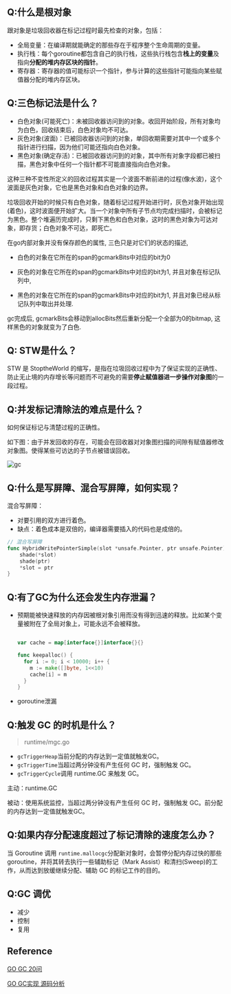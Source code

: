 ## Q:什么是根对象

跟对象是垃圾回收器在标记过程时最先检查的对象，包括：

- 全局变量：在编译期就能确定的那些存在于程序整个生命周期的变量。
- 执行栈：每个goroutine都包含自己的执行栈，这些执行栈包含**栈上的变量**及指向**分配的堆内存区块的指针**。
- 寄存器：寄存器的值可能标识一个指针，参与计算的这些指针可能指向某些赋值器分配的堆内存区块。

## Q:三色标记法是什么？

- 白色对象(可能死亡)：未被回收器访问到的对象。收回开始阶段，所有对象均为白色，回收结束后，白色对象均不可达。
- 灰色对象(波面)：已被回收器访问到的对象，单回收期需要对其中一个或多个指针进行扫描，因为他们可能还指向白色对象。
- 黑色对象(确定存活)：已被回收器访问到的对象，其中所有对象字段都已被扫描，黑色对象中任何一个指针都不可能直接指向白色对象。

这种三种不变性所定义的回收过程其实是一个波面不断前进的过程(像水波)，这个波面是灰色对象，它也是黑色对象和白色对象的边界。

垃圾回收开始的时候只有白色对象，随着标记过程开始进行时，灰色对象开始出现(着色)，这时波面便开始扩大。当一个对象中所有子节点均完成扫描时，会被标记为黑色。整个堆遍历完成时，只剩下黑色和白色对象，这时的黑色对象为可达对象，即存货；白色对象不可达，即死亡。



在go内部对象并没有保存颜色的属性, 三色只是对它们的状态的描述,

- 白色的对象在它所在的span的gcmarkBits中对应的bit为0

- 灰色的对象在它所在的span的gcmarkBits中对应的bit为1, 并且对象在标记队列中,

- 黑色的对象在它所在的span的gcmarkBits中对应的bit为1, 并且对象已经从标记队列中取出并处理.

gc完成后, gcmarkBits会移动到allocBits然后重新分配一个全部为0的bitmap, 这样黑色的对象就变为了白色.



## Q: STW是什么？

STW 是 StoptheWorld 的缩写，是指在垃圾回收过程中为了保证实现的正确性、防止无止境的内存增长等问题而不可避免的需要**停止赋值器进一步操作对象图**的一段过程。



## Q:并发标记清除法的难点是什么？

如何保证标记与清楚过程的正确性。

如下图：由于并发回收的存在，可能会在回收器对对象图扫描的间隙有赋值器修改对象图。使得某些可访达的子节点被错误回收。

![gc](/Users/shijiaxiong/web/interview_knowledge/go/static/640.png)

## Q:什么是写屏障、混合写屏障，如何实现？

混合写屏障：

- 对要引用的双方进行着色。
- 缺点：着色成本是双倍的，编译器需要插入的代码也是成倍的。

```go
// 混合写屏障
func HybridWritePointerSimple(slot *unsafe.Pointer, ptr unsafe.Pointer) {
    shade(*slot)
    shade(ptr)
    *slot = ptr
}
```



## Q:有了GC为什么还会发生内存泄漏？

- 预期能被快速释放的内存因被根对象引用而没有得到迅速的释放。比如某个变量被附在了全局对象上，可能永远不会被释放。

  ```go
  
  var cache = map[interface{}]interface{}{}
  
  func keepalloc() {
    for i := 0; i < 10000; i++ {
      m := make([]byte, 1<<10)
      cache[i] = m
    }
  }
  ```


- goroutine泄漏

## Q:触发 GC 的时机是什么？

> runtime/mgc.go

- `gcTriggerHeap`当前分配的内存达到一定值就触发GC。
- `gcTriggerTime`当超过两分钟没有产生任何 GC 时，强制触发 GC。
- `gcTriggerCycle`调用 runtime.GC 来触发 GC。

主动：runtime.GC

被动：使用系统监控，当超过两分钟没有产生任何 GC 时，强制触发 GC。前分配的内存达到一定值就触发GC。

## Q:如果内存分配速度超过了标记清除的速度怎么办？

当 Goroutine 调用 `runtime.mallocgc`分配新对象时，会暂停分配内存过快的那些 goroutine，并将其转去执行一些辅助标记（Mark Assist）和清扫(Sweep)的工作，从而达到放缓继续分配、辅助 GC 的标记工作的目的。

## Q:GC 调优

- 减少
- 控制
- 复用





## Reference

[GO GC 20问](https://mp.weixin.qq.com/s/o2oMMh0PF5ZSoYD0XOBY2Q)

[GO GC实现 源码分析](https://www.cnblogs.com/zkweb/p/7880099.html)

